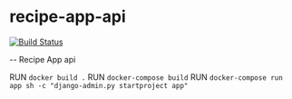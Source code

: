 # recipe-app-api

[![Build Status](https://travis-ci.org/profmcdan/recipe-app-api.svg?branch=master)](https://travis-ci.org/profmcdan/recipe-app-api.svg?branch=master)

--
Recipe App api

RUN `docker build .`
RUN `docker-compose build`
RUN `docker-compose run app sh -c "django-admin.py startproject app"`
